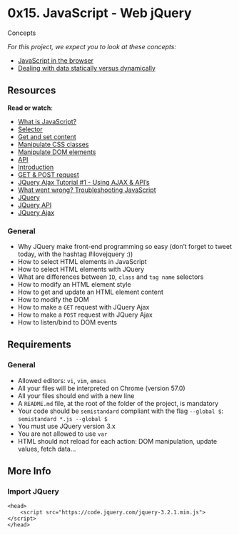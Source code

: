 # 0x15. JavaScript - Web jQuery

Concepts

*For this project, we expect you to look at these concepts:*

- [JavaScript in the browser](https://intranet.alxswe.com/concepts/3)
- [Dealing with data statically versus dynamically](https://intranet.alxswe.com/concepts/35)

## Resources

**Read or watch**:

- [What is JavaScript?](https://intranet.alxswe.com/rltoken/NJ5XM_fzjlBKERHTkdF-uA "What is JavaScript?")
- [Selector](https://intranet.alxswe.com/rltoken/wsnVUxEcAzzlCx6ES1qc7g "Selector")
- [Get and set content](https://intranet.alxswe.com/rltoken/rwtc96sn2_LHToBAd0MIhQ "Get and set content")
- [Manipulate CSS classes](https://intranet.alxswe.com/rltoken/IcM5kKVzssU0ibdUo-2gKQ "Manipulate CSS classes")
- [Manipulate DOM elements](https://intranet.alxswe.com/rltoken/ve8UKsZLVw2t27PtWscZfQ "Manipulate DOM elements")
- [API](https://intranet.alxswe.com/rltoken/vKc7XmiHG7HIh3N0Kl_VQw "API")
- [Introduction](https://intranet.alxswe.com/rltoken/QiUwuS_9TXE49D5IVL-ocg "Introduction")
- [GET & POST request](https://intranet.alxswe.com/rltoken/Mbe7uoy0iMAfTVs2Tn4Pzg "GET & POST request")
- [JQuery Ajax Tutorial #1 - Using AJAX & API’s](https://intranet.alxswe.com/rltoken/gMwyXisSLu-kZicmGA0-LQ "JQuery Ajax Tutorial #1 - Using AJAX & API's")
- [What went wrong? Troubleshooting JavaScript](https://intranet.alxswe.com/rltoken/4eYyJr72PO-cohImk93M3w "What went wrong? Troubleshooting JavaScript")
- [JQuery](https://intranet.alxswe.com/rltoken/HnjBq6jf84S9S-C15Qi0vw "JQuery")
- [JQuery API](https://intranet.alxswe.com/rltoken/jvibhq-8VEdQHNUWKTCI7w "JQuery API")
- [JQuery Ajax](https://intranet.alxswe.com/rltoken/rBZyrXxuRuISDfPBzO9Y7Q "JQuery Ajax")

### General

- Why JQuery make front-end programming so easy (don’t forget to tweet today, with the hashtag #ilovejquery :))
- How to select HTML elements in JavaScript
- How to select HTML elements with JQuery
- What are differences between `ID`, `class` and `tag name` selectors
- How to modify an HTML element style
- How to get and update an HTML element content
- How to modify the DOM
- How to make a `GET` request with JQuery Ajax
- How to make a `POST` request with JQuery Ajax
- How to listen/bind to DOM events

## Requirements

### General

- Allowed editors: `vi`, `vim`, `emacs`
- All your files will be interpreted on Chrome (version 57.0)
- All your files should end with a new line
- A `README.md` file, at the root of the folder of the project, is mandatory
- Your code should be `semistandard` compliant with the flag `--global $`: `semistandard *.js --global $`
- You must use JQuery version 3.x
- You are not allowed to use `var`
- HTML should not reload for each action: DOM manipulation, update values, fetch data…

## More Info

### Import JQuery

```
<head>
    <script src="https://code.jquery.com/jquery-3.2.1.min.js"></script>
</head> 
```

